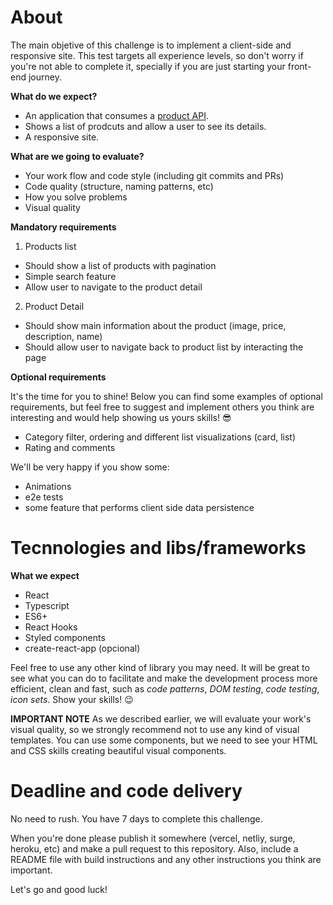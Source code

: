 # About

The main objetive of this challenge is to implement a client-side and responsive site. This test targets all experience levels, so don't worry if you're not able to complete it, specially if you are just starting your front-end journey.

**What do we expect?**

- An application that consumes a [product API](https://fakeapi.platzi.com/en/rest/products#get-all-products).
- Shows a list of prodcuts and allow a user to see its details.
- A responsive site.

**What are we going to evaluate?**

- Your work flow and code style (including git commits and PRs)
- Code quality (structure, naming patterns, etc)
- How you solve problems
- Visual quality

**Mandatory requirements**

1. Products list

- Should show a list of products with pagination
- Simple search feature
- Allow user to navigate to the product detail

2. Product Detail

- Should show main information about the product (image, price, description, name)
- Should allow user to navigate back to product list by interacting the page

**Optional requirements**

It's the time for you to shine! Below you can find some examples of optional requirements, but feel free to suggest and implement others you think are interesting and would help showing us yours skills! 😎

- Category filter, ordering and different list visualizations (card, list)
- Rating and comments

We'll be very happy if you show some:

- Animations
- e2e tests
- some feature that performs client side data persistence

# Tecnnologies and libs/frameworks

**What we expect**

- React
- Typescript
- ES6+
- React Hooks
- Styled components
- create-react-app (opcional)

Feel free to use any other kind of library you may need. It will be great to see what you can do to facilitate and make the development process more efficient, clean and fast, such as *code patterns*, *DOM testing*, *code testing*, *icon sets*. Show your skills! 😉


**IMPORTANT NOTE** As we described earlier, we will evaluate your work's visual quality, so we strongly recommend not to use any kind of visual templates. You can use some components, but we need to see your HTML and CSS skills creating beautiful visual components.

# Deadline and code delivery

No need to rush. You have 7 days to complete this challenge.

When you're done please publish it somewhere (vercel, netliy, surge, heroku, etc) and make a pull request to this repository. Also, include a README file with build instructions and any other instructions you think are important.

Let's go and good luck!
